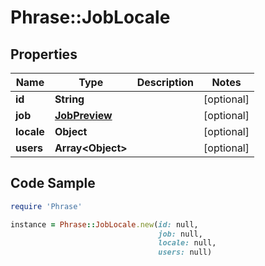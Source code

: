 # Phrase::JobLocale

## Properties

Name | Type | Description | Notes
------------ | ------------- | ------------- | -------------
**id** | **String** |  | [optional] 
**job** | [**JobPreview**](JobPreview.md) |  | [optional] 
**locale** | **Object** |  | [optional] 
**users** | **Array&lt;Object&gt;** |  | [optional] 

## Code Sample

```ruby
require 'Phrase'

instance = Phrase::JobLocale.new(id: null,
                                 job: null,
                                 locale: null,
                                 users: null)
```


